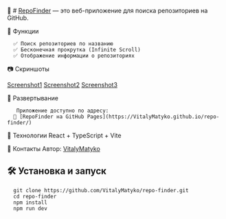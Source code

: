 

🚀 # [RepoFinder](https://VitalyMatyko.github.io/repo-finder) — это веб-приложение для поиска репозиториев на GitHub.

 📌 Функции

      ✅ Поиск репозиториев по названию  
      ✅ Бесконечная прокрутка (Infinite Scroll)  
      ✅ Отображение информации о репозиториях

 📷 Скриншоты

 [Screenshot1](https://github.com/VitalyMatyko/repo-finder/blob/main/screenshots/Screenshot_2.png)
 [Screenshot2](https://github.com/VitalyMatyko/repo-finder/blob/main/screenshots/Screenshot_1.png)
 [Screenshot3](https://github.com/VitalyMatyko/repo-finder/blob/main/screenshots/Screenshot_3.png)

 🚀 Развертывание

       Приложение доступно по адресу:  
      🔗 [RepoFinder на GitHub Pages](https://VitalyMatyko.github.io/repo-finder/)

📌 Технологии
      React + TypeScript + Vite

🤝 Контакты
       Автор: [VitalyMatyko](https://github.com/VitalyMatyko)

## 🛠️ Установка и запуск

      git clone https://github.com/VitalyMatyko/repo-finder.git
      cd repo-finder
      npm install
      npm run dev





